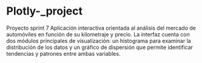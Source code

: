 # Plotly-_project
Proyecto sprint 7
Aplicación interactiva orientada al análisis del mercado de automóviles en función de su kilometraje y precio. La interfaz cuenta con dos módulos principales de visualización: un histograma para examinar la distribución de los datos y un gráfico de dispersión que permite identificar tendencias y patrones entre ambas variables.
